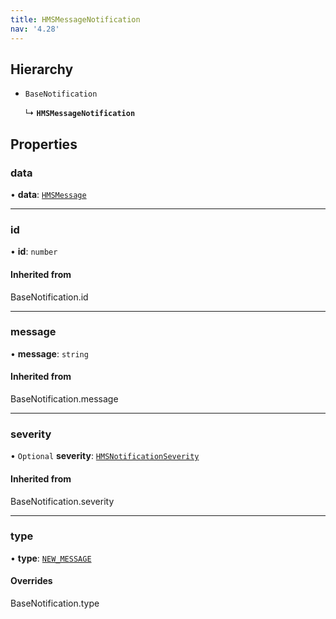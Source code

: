 ```yaml
---
title: HMSMessageNotification
nav: '4.28'
---
```


## Hierarchy

- `BaseNotification`

  ↳ **`HMSMessageNotification`**

## Properties

### data

• **data**: [`HMSMessage`](/api-reference/javascript/v2/interfaces/HMSMessage)

---

### id

• **id**: `number`

#### Inherited from

BaseNotification.id

---

### message

• **message**: `string`

#### Inherited from

BaseNotification.message

---

### severity

• `Optional` **severity**: [`HMSNotificationSeverity`](/api-reference/javascript/v2/enums/HMSNotificationSeverity)

#### Inherited from

BaseNotification.severity

---

### type

• **type**: [`NEW_MESSAGE`](/api-reference/javascript/v2/enums/HMSNotificationTypes#new_message)

#### Overrides

BaseNotification.type
